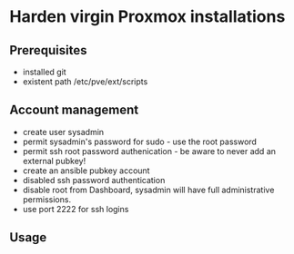 # Harden virgin Proxmox installations

## Prerequisites
- installed git
- existent path /etc/pve/ext/scripts

## Account management
- create user sysadmin
- permit sysadmin's password for sudo - use the root password
- permit ssh root password authenication - be aware to never add an external pubkey!
- create an ansible pubkey account
- disabled ssh password authentication
- disable root from Dashboard, sysadmin will have full administrative permissions.
- use port 2222 for ssh logins

## Usage
